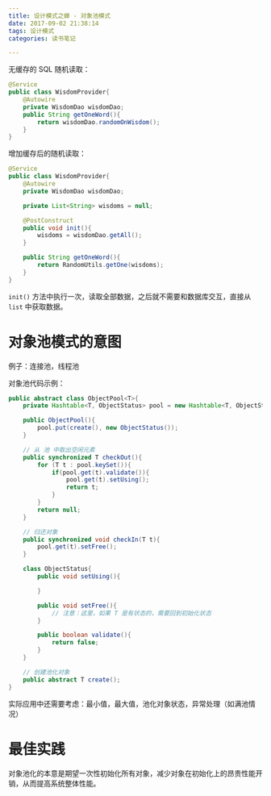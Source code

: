 ```yaml
---
title: 设计模式之蝉 - 对象池模式
date: 2017-09-02 21:38:14
tags: 设计模式
categories: 读书笔记

---
```



无缓存的 SQL 随机读取：

```java
@Service
public class WisdomProvider{
    @Autowire
    private WisdomDao wisdomDao;
    public String getOneWord(){
        return wisdomDao.randomOnWisdom();
    }
}
```


<!--more-->


增加缓存后的随机读取：

```java
@Service
public class WisdomProvider{
    @Autowire
    private WisdomDao wisdomDao;

    private List<String> wisdoms = null;

    @PostConstruct
    public void init(){
        wisdoms = wisdomDao.getAll();
    }

    public String getOneWord(){
        return RandomUtils.getOne(wisdoms);
    }
}
```

`init()` 方法中执行一次，读取全部数据，之后就不需要和数据库交互，直接从 `list` 中获取数据。


# 对象池模式的意图

例子：连接池，线程池

对象池代码示例：

```java
public abstract class ObjectPool<T>{
    private Hashtable<T, ObjectStatus> pool = new Hashtable<T, ObjectStatus>()

    public ObjectPool(){
        pool.put(create(), new ObjectStatus());
    }

    // 从 池 中取出空闲元素
    public synchronized T checkOut(){
        for (T t : pool.keySet()){
            if(pool.get(t).validate()){
                pool.get(t).setUsing();
                return t;
            }
        }
        return null;
    }

    // 归还对象
    public synchronized void checkIn(T t){
        pool.get(t).setFree();
    }

    class ObjectStatus{
        public void setUsing(){

        }

        public void setFree(){
            // 注意：这里，如果 T 是有状态的，需要回到初始化状态
        }

        public boolean validate(){
            return false;
        }
    }

    // 创建池化对象
    public abstract T create();
}
```

实际应用中还需要考虑：最小值，最大值，池化对象状态，异常处理（如满池情况）


# 最佳实践

对象池化的本意是期望一次性初始化所有对象，减少对象在初始化上的昂贵性能开销，从而提高系统整体性能。



